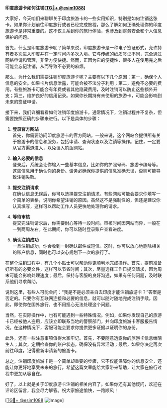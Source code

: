 **印度旅游卡如何注销[[TG💪+ @esim1088](https://t.me/s/esim1088)]**

大家好，今天咱们来聊聊关于印度旅游卡的一些实用知识，特别是如何注销这张卡。如果你计划前往印度旅行或者已经完成旅程，那么了解如何正确处理你的印度旅游卡是非常重要的。这不仅关系到你的旅行体验，也涉及到财务安全和个人信息保护的问题。

首先，什么是印度旅游卡呢？简单来说，印度旅游卡是一种电子签证形式，允许持有者多次进入印度并在一定时间内多次入境。它与传统的纸质签证不同，完全通过网络申请和管理，非常方便快捷。然而，正因为它的便捷性，很多人在使用完之后可能会忘记注销，从而导致不必要的麻烦。

那么，为什么我们需要注销印度旅游卡呢？主要有以下几个原因：第一，确保个人信息的安全。如果卡片信息泄露，可能会被不法分子利用；第二，避免不必要的费用。有些旅游卡可能会有年费或者其他隐藏费用，及时注销可以防止这些额外开支；第三，维护良好的信用记录。如果你长期持有未使用的旅游卡，可能会影响到未来的签证申请。

接下来，我们详细看看如何注销印度旅游卡。通常情况下，注销过程并不复杂，但需要按照正确的步骤来进行。以下是具体的步骤：

1. **登录官方网站**  
   首先，你需要访问印度旅游卡的官方网站。一般来说，这个网站会提供所有关于旅游卡的信息和服务，包括申请、查询状态以及注销等操作。记住，一定要从官方渠道进入，以免误入钓鱼网站。

2. **输入必要的信息**  
   登录后，系统会让你输入一些基本信息，比如你的护照号码、旅游卡编号等。这些信息用于确认你的身份。请务必确保你提供的信息准确无误，否则可能导致注销失败。

3. **提交注销请求**  
   在确认信息无误后，你可以选择提交注销请求。有些网站可能会要求你填写一个简单的表格，说明你希望注销的原因。虽然这不是强制性的，但还是建议你认真填写，这样可以帮助工作人员更快地处理你的请求。

4. **等待审核**  
   提交完注销请求后，你需要耐心等待一段时间。审核时间因网站而异，一般在一到两周左右。在此期间，你可以随时登录账户查看进度。

5. **确认注销成功**  
   一旦注销成功，你会收到一封确认邮件或短信。这时，你可以放心地删除相关的账户信息，同时也可以安心规划下一次的旅行了。

在整个注销过程中，有几个小贴士可以帮助你更顺利地完成操作。首先，提前准备好所有的必要文件，这样可以节省时间；其次，尽量选择工作日提交请求，因为周末可能会影响处理速度；最后，保持与客服的良好沟通，如果有任何问题，及时联系他们寻求帮助。

说到这里，有些人可能会问：“我是不是必须亲自去印度才能注销旅游卡？”答案是否定的。只要你有互联网连接和必要的信息，就可以随时随地完成注销手续。因此，即使你在国外旅行，也不用担心无法处理这个问题。

当然，在实际操作中，也有可能遇到一些特殊情况。例如，如果你发现自己的旅游卡已经被他人盗用，应该立即联系当地的警察部门，并向印度旅游卡客服报告情况。在这种情况下，客服可能会要求你提供更多证据以证明你的身份。

此外，还有一些注意事项值得大家牢记。首先，不要随意透露你的旅游卡信息给陌生人；其次，定期检查你的账户状态，确保没有异常活动；最后，如果你决定再次前往印度，记得重新申请新的旅游卡。

总之，注销印度旅游卡是一个简单却重要的步骤，它不仅能保障你的信息安全，还能让你更好地享受未来的旅行。希望这篇文章能给大家带来帮助，让大家在旅行过程中更加从容自在。

好了，以上就是关于印度旅游卡注销的相关内容了。如果你还有其他疑问，欢迎在评论区留言，我会尽力解答。祝大家旅途愉快，一路顺风！

[[TG💪+ @esim1088](https://t.me/s/esim1088) ![Image](https://i.postimg.cc/4NQfJmqS/Snipaste-2025-05-13-00-14-12.png)]